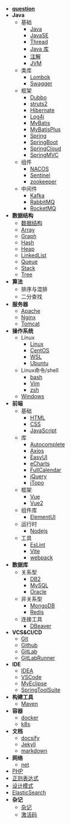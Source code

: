 - [**question**](doc/question.md)
- **Java**
  - 基础
    - [Java](doc/Java.md)
    - [JavaSE](doc/JavaSE.md)
    - [Thread](doc/Thread.md)
    - [Java 库](doc/javaLib.md)
    - [注解](doc/annotation.md)
    - [JVM](doc/JVM.md)
  - 类库
    - [Lombok](doc/Lombok.md)
    - [Swagger](doc/Swagger.md)
  - 框架
    - [Dubbo](doc/Dubbo.md)
    - [struts2](doc/struts2.md)
    - [Hibernate](doc/Hibernate.md)
    - [Log4j](doc/Log4j.md)
    - [MyBatis](doc/MyBatis.md)
    - [MyBatisPlus](doc/MyBatisPlus.md)
    - [Spring](doc/Spring.md)
    - [SpringBoot](doc/SpringBoot.md)
    - [SpringCloud](doc/SpringCloud.md)
    - [SpringMVC](doc/SpringMVC.md)
  - 组件
    - [NACOS](doc/nacos.md)
    - [Sentinel](doc/Sentinel.md)
    - [zookeeper](doc/zookeeper.md)
  - 中间件
    - [Kafka](doc/Kafka.md)
    - [RabbitMQ](doc/RabbitMQ.md)
    - [RocketMQ](doc/RocketMQ.md)
- **数据结构**
  - [数据结构](doc/dataStructure.md)
  - [Array](doc/Array.md)
  - [Graph](doc/Graph.md)
  - [Hash](doc/Hash.md)
  - [Heap](doc/Heap.md)
  - [LinkedList](doc/LinkedList.md)
  - [Queue](doc/Queue.md)
  - [Stack](doc/Stack.md)
  - [Tree](doc/Tree.md)
- **算法**
  - 排序与混排
  - 二分查找
- **服务器**
  - [Apache](doc/Apache.md)
  - [Nginx](doc/Nginx.md)
  - [Tomcat](doc/Tomcat.md)
- **操作系统**
  - Linux
    - [Linux](doc/Linux.md)
    - [CentOS](doc/CentOS.md)
    - [WSL](doc/WSL.md)
    - [Ubuntu](doc/Ubuntu.md)
  - Linux命令/shell
    - [bash](doc/bash.md)
    - [Vim](doc/Vim.md)
    - [zsh](doc/zsh.md)
  - [Windows](doc/Windows.md)
- **前端**
  - 基础
    - [HTML](doc/HTML.md)
    - [CSS](doc/CSS.md)
    - [JavaScript](doc/JavaScript.md)
  - 库
    - [Autocomplete](doc/Autocomplete.md)
    - [Axios](doc/Axios.md)
    - [EasyUI](doc/EasyUI.md)
    - [eCharts](doc/eCharts.md)
    - [FullCalendar](doc/FullCalendar.md)
    - [jQuery](doc/jQuery.md)
    - [jTopo](doc/jTopo.md)
  - 框架
    - [Vue](doc/Vue.md)
    - [Vue2](doc/Vue2.md)
  - 组件库
    - [ElementUI](doc/ElementUI.md)
  - 运行时
    - [Nodejs](doc/Nodejs.md)
  - 工具
    - [EsLint](doc/EsLint.md)
    - [Vite](doc/vite.md)
    - [webpack](doc/webpack.md)
- **数据库**
  - 关系型
    - [DB2](doc/DB2.md)
    - [MySQL](doc/MySQL.md)
    - [Oracle](doc/Oracle.md)
  - 非关系型
    - [MongoDB](doc/MongoDB.md)
    - [Redis](doc/Redis.md)
  - 连接工具
    - [DBeaver](doc/DBeaver.md)
- **VCS&CI/CD**
  - [Git](doc/Git.md)
  - [Github](doc/Github.md)
  - [GitLab](doc/GitLab.md)
  - [GitLabRunner](doc/GitLabRunner.md)
- **IDE**
  - [IDEA](doc/IDEA.md)
  - [VSCode](doc/VSCode.md)
  - [MyEclipse](doc/MyEclipse.md)
  - [SpringToolSuite](doc/SpringToolSuite.md)
- **构建工具**
  - [Maven](doc/Maven.md)
- **容器**
  - [docker](doc/docker.md)
  - [k8s](doc/k8s.md)
- **文档**
  - [docsify](doc/docsify.md)
  - [Jekyll](doc/Jekyll.md)
  - [markdown](doc/markdown.md)
- **网络**
  - [net](doc/net.md)
- [PHP](doc/PHP.md)
- [正则表达式](doc/regex.md)
- [设计模式](doc/designPattern.md)
- [ElasticSearch](doc/ElasticSearch.md)
- **杂记**
  - [杂记](doc/emmm.md)
  - [激活码](doc/jihuoma.md)
